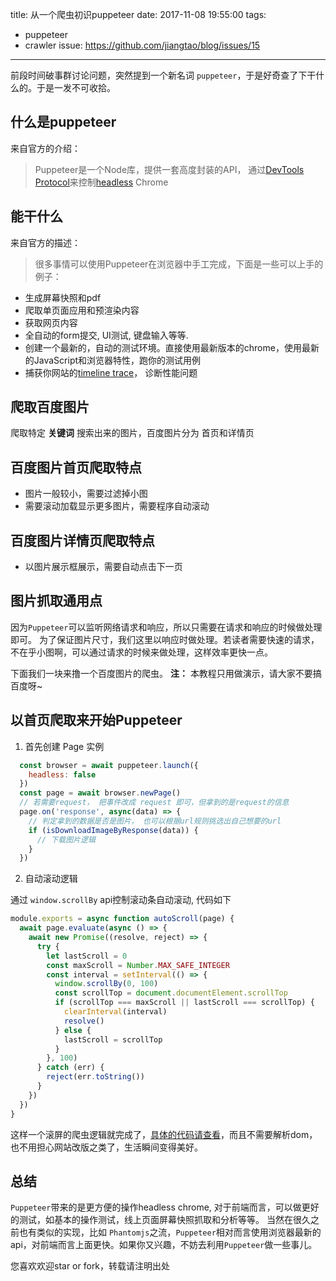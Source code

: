 title: 从一个爬虫初识puppeteer
date: 2017-11-08 19:55:00
tags:
 - puppeteer
 - crawler
issue: https://github.com/jiangtao/blog/issues/15
---


前段时间破事群讨论问题，突然提到一个新名词 `puppeteer`，于是好奇查了下干什么的。于是一发不可收拾。

<!--more-->

## 什么是puppeteer

来自官方的介绍：

> Puppeteer是一个Node库，提供一套高度封装的API， 通过[DevTools Protocol](https://chromedevtools.github.io/devtools-protocol/)来控制[headless](https://developers.google.com/web/updates/2017/04/headless-chrome) Chrome


## 能干什么

来自官方的描述：

> 很多事情可以使用Puppeteer在浏览器中手工完成，下面是一些可以上手的例子：

* 生成屏幕快照和pdf
* 爬取单页面应用和预渲染内容
* 获取网页内容
* 全自动的form提交, UI测试, 键盘输入等等.
* 创建一个最新的，自动的测试环境。直接使用最新版本的chrome，使用最新的JavaScript和浏览器特性，跑你的测试用例
* 捕获你网站的[timeline trace](https://developers.google.com/web/tools/chrome-devtools/evaluate-performance/reference)， 诊断性能问题

## 爬取百度图片

爬取特定 **关键词** 搜索出来的图片，百度图片分为 首页和详情页

## 百度图片首页爬取特点

- 图片一般较小，需要过滤掉小图
- 需要滚动加载显示更多图片，需要程序自动滚动

## 百度图片详情页爬取特点

- 以图片展示框展示，需要自动点击下一页

## 图片抓取通用点

因为`Puppeteer`可以监听网络请求和响应，所以只需要在请求和响应的时候做处理即可。
为了保证图片尺寸，我们这里以响应时做处理。若读者需要快速的请求，不在乎小图啊，可以通过请求的时候来做处理，这样效率更快一点。

下面我们一块来撸一个百度图片的爬虫。 **注：** 本教程只用做演示，请大家不要搞百度呀~

## 以首页爬取来开始Puppeteer

1. 首先创建 Page 实例

```javascript
  const browser = await puppeteer.launch({
    headless: false
  })
  const page = await browser.newPage()
  // 若需要request， 把事件改成 request 即可，但拿到的是request的信息
  page.on('response', async(data) => {
    // 判定拿到的数据是否是图片， 也可以根据url规则挑选出自己想要的url
    if (isDownloadImageByResponse(data)) {
      // 下载图片逻辑
    }
  })
```

2. 自动滚动逻辑

通过 `window.scrollBy` api控制滚动条自动滚动, 代码如下

```javascript
module.exports = async function autoScroll(page) {
  await page.evaluate(async () => {
    await new Promise((resolve, reject) => {
      try {
        let lastScroll = 0
        const maxScroll = Number.MAX_SAFE_INTEGER
        const interval = setInterval(() => {
          window.scrollBy(0, 100)
          const scrollTop = document.documentElement.scrollTop
          if (scrollTop === maxScroll || lastScroll === scrollTop) {
            clearInterval(interval)
            resolve()
          } else {
            lastScroll = scrollTop
          }
        }, 100)
      } catch (err) {
        reject(err.toString())
      }
    })
  })
}
```

这样一个滚屏的爬虫逻辑就完成了，[具体的代码请查看](https://github.com/ijs/pcralwer)，而且不需要解析dom，也不用担心网站改版之类了，生活瞬间变得美好。

## 总结

`Puppeteer`带来的是更方便的操作headless chrome, 对于前端而言，可以做更好的测试，如基本的操作测试，线上页面屏幕快照抓取和分析等等。
当然在很久之前也有类似的实现，比如 `Phantomjs`之流，`Puppeteer`相对而言使用浏览器最新的api，对前端而言上面更快。如果你又兴趣，不妨去利用`Puppeteer`做一些事儿。

您喜欢欢迎star or fork，转载请注明出处



